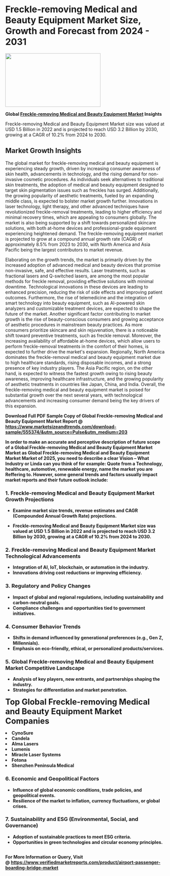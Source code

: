 <H1>Freckle-removing Medical and Beauty Equipment Market Size, Growth and Forecast from 2024 - 2031</H1><img class="aligncenter size-medium wp-image-584254" src="https://thirdeyenews.in/wp-content/uploads/2024/09/Global-Market-Research-300x168.jpeg" alt="" width="300" height="168" /><p><strong>Global&nbsp;<a href="https://www.marketsizeandtrends.com/download-sample/555374/&amp;utm_source=Pulse&amp;utm_medium=203">Freckle-removing Medical and Beauty Equipment Market</a> Insights</strong></p><p>Freckle-removing Medical and Beauty Equipment Market size was valued at USD 1.5 Billion in 2022 and is projected to reach USD 3.2 Billion by 2030, growing at a CAGR of 10.2% from 2024 to 2030.</p><p><h2>Market Growth Insights</h2> <p>The global market for freckle-removing medical and beauty equipment is experiencing steady growth, driven by increasing consumer awareness of skin health, advancements in technology, and the rising demand for non-invasive cosmetic procedures. As individuals seek alternatives to traditional skin treatments, the adoption of medical and beauty equipment designed to target skin pigmentation issues such as freckles has surged. Additionally, the growing popularity of aesthetic treatments, fueled by an expanding middle class, is expected to bolster market growth further. Innovations in laser technology, light therapy, and other advanced techniques have revolutionized freckle-removal treatments, leading to higher efficiency and minimal recovery times, which are appealing to consumers globally. The market is also being supported by a shift towards personalized skincare solutions, with both at-home devices and professional-grade equipment experiencing heightened demand. The freckle-removing equipment market is projected to grow at a compound annual growth rate (CAGR) of approximately 8.5% from 2023 to 2030, with North America and Asia Pacific being the largest contributors to market revenue.</p> <p><strong></strong></p> <p>Elaborating on the growth trends, the market is primarily driven by the increased adoption of advanced medical and beauty devices that promise non-invasive, safe, and effective results. Laser treatments, such as fractional lasers and Q-switched lasers, are among the most popular methods for freckle removal, providing effective solutions with minimal downtime. Technological innovations in these devices are leading to enhanced precision, reducing the risk of side effects and improving patient outcomes. Furthermore, the rise of telemedicine and the integration of smart technology into beauty equipment, such as AI-powered skin analyzers and customizable treatment devices, are expected to shape the future of the market. Another significant factor contributing to market growth is the rise of beauty-conscious consumers and growing acceptance of aesthetic procedures in mainstream beauty practices. As more consumers prioritize skincare and skin rejuvenation, there is a noticeable shift toward preventive treatments, such as freckle removal. Moreover, the increasing availability of affordable at-home devices, which allow users to perform freckle-removal treatments in the comfort of their homes, is expected to further drive the market's expansion. Regionally, North America dominates the freckle-removal medical and beauty equipment market due to high healthcare standards, rising disposable incomes, and a strong presence of key industry players. The Asia Pacific region, on the other hand, is expected to witness the fastest growth owing to rising beauty awareness, improving healthcare infrastructure, and the growing popularity of aesthetic treatments in countries like Japan, China, and India. Overall, the freckle-removing medical and beauty equipment market is poised for substantial growth over the next several years, with technological advancements and increasing consumer demand being the key drivers of this expansion.</p> <p><strong></p><p><span class=""><strong>Download Full PDF Sample Copy of Global Freckle-removing Medical and Beauty Equipment Market Report</strong> @ <a href="https://www.marketsizeandtrends.com/download-sample/555374/&amp;utm_source=Pulse&amp;utm_medium=203" target="_blank">https://www.marketsizeandtrends.com/download-sample/555374/&amp;utm_source=Pulse&amp;utm_medium=203</a></span></p><p>In order to make an accurate and perceptive description of future scope of a Global&nbsp;Freckle-removing Medical and Beauty Equipment Market Market as Global&nbsp;Freckle-removing Medical and Beauty Equipment Market Market of 2025, you need to describe a clear Vision &ndash; What Industry or Linda can you think of for example: Quote from a Technology, healthcare, automotive, renewable energy, name the market you are Reffering to. However, some general trends and factors usually impact market reports and their future outlook include:</p><h3>1.&nbsp;<strong>Freckle-removing Medical and Beauty Equipment Market Growth Projections</strong></h3><ul><li>Examine market size trends, revenue estimates and CAGR (Compounded Annual Growth Rate) projections.</li><li><p>Freckle-removing Medical and Beauty Equipment Market size was valued at USD 1.5 Billion in 2022 and is projected to reach USD 3.2 Billion by 2030, growing at a CAGR of 10.2% from 2024 to 2030.</p></li></ul><h3>2.&nbsp;<strong>Freckle-removing Medical and Beauty Equipment Market Technological Advancements</strong></h3><ul><li>Integration of AI, IoT, blockchain, or automation in the industry.</li><li>Innovations driving cost reductions or improving efficiency.</li></ul><h3>3.&nbsp;<strong>Regulatory and Policy Changes</strong></h3><ul><li>Impact of global and regional regulations, including sustainability and carbon-neutral goals.</li><li>Compliance challenges and opportunities tied to government initiatives.</li></ul><h3>4.&nbsp;<strong>Consumer Behavior Trends</strong></h3><ul><li>Shifts in demand influenced by generational preferences (e.g., Gen Z, Millennials).</li><li>Emphasis on eco-friendly, ethical, or personalized products/services.</li></ul><h3>5.&nbsp;<strong>Global Freckle-removing Medical and Beauty Equipment Market Competitive Landscape</strong></h3><ul><li>Analysis of key players, new entrants, and partnerships shaping the industry.</li><li>Strategies for differentiation and market penetration.</li></ul><p data-pm-slice="1 1 []"><span style="color: inherit; font-family: inherit; font-size: 25px;">Top Global Freckle-removing Medical and Beauty Equipment Market Companies</span></p><div class="" data-test-id=""><p><li>CynoSure</li><li> Candela</li><li> Alma Lasers</li><li> Lumenis</li><li> Miracle Laser Systems</li><li> Fotona</li><li> Shenzhen Peninsula Medical</li></p></div><h3>6.&nbsp;<strong>Economic and Geopolitical Factors</strong></h3><ul><li>Influence of global economic conditions, trade policies, and geopolitical events.</li><li>Resilience of the market to inflation, currency fluctuations, or global crises.</li></ul><h3>7.&nbsp;<strong>Sustainability and ESG (Environmental, Social, and Governance)</strong></h3><ul><li>Adoption of sustainable practices to meet ESG criteria.</li><li>Opportunities in green technologies and circular economy principles.</li></ul><h2><strong style="font-size: 14px;">For More Information or Query, Visit @&nbsp;</strong><a style="background-color: #ffffff; font-size: 14px;" href="https://www.marketsizeandtrends.com/report/freckle-removing-medical-and-beauty-equipment-market/" target="_blank">https://www.verifiedmarketreports.com/product/airport-passenger-boarding-bridge-market</a></h2>
